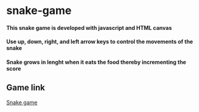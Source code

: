 # snake-game
#### This snake game is developed with javascript and HTML canvas 
#### Use up, down, right, and left arrow keys to control the movements of the snake
#### Snake grows in lenght when it eats the food thereby incrementing the score
## Game link
[Snake game](https://yogeeswar2001.github.io/snake-game)
